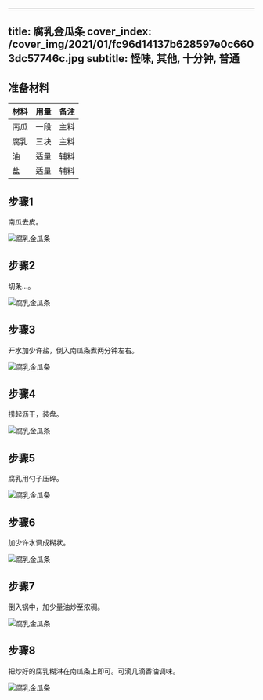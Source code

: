 
---
title: 腐乳金瓜条
cover_index: /cover_img/2021/01/fc96d14137b628597e0c6603dc57746c.jpg
subtitle: 怪味, 其他, 十分钟, 普通
---

## 准备材料

| 材料     | 用量 | 备注|
| ------- | ----- | --- |
| 南瓜 | 一段| 主料 |
| 腐乳 | 三块| 主料 |
| 油 | 适量| 辅料 |
| 盐 | 适量| 辅料 |

## 步骤1

南瓜去皮。

![腐乳金瓜条](https://i8.meishichina.com/attachment/recipe/201010/201010111731251.jpg?x-oss-process=style/p320) 

## 步骤2

切条...。

![腐乳金瓜条](https://i8.meishichina.com/attachment/recipe/201010/201010111732187.jpg?x-oss-process=style/p320) 

## 步骤3

开水加少许盐，倒入南瓜条煮两分钟左右。

![腐乳金瓜条](https://i8.meishichina.com/attachment/recipe/201010/201010111731529.jpg?x-oss-process=style/p320) 

## 步骤4

捞起沥干，装盘。

![腐乳金瓜条](https://i8.meishichina.com/attachment/recipe/201010/201010111732273.jpg?x-oss-process=style/p320) 

## 步骤5

腐乳用勺子压碎。

![腐乳金瓜条](https://i8.meishichina.com/attachment/recipe/201010/201010111732455.jpg?x-oss-process=style/p320) 

## 步骤6

加少许水调成糊状。

![腐乳金瓜条](https://i8.meishichina.com/attachment/recipe/201010/201010111733040.jpg?x-oss-process=style/p320) 

## 步骤7

倒入锅中，加少量油炒至浓稠。

![腐乳金瓜条](https://i8.meishichina.com/attachment/recipe/201010/201010111733166.jpg?x-oss-process=style/p320) 

## 步骤8

把炒好的腐乳糊淋在南瓜条上即可。可滴几滴香油调味。

![腐乳金瓜条](https://i8.meishichina.com/attachment/recipe/201010/201010111733261.jpg?x-oss-process=style/p320) 


